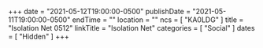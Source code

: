 +++
date = "2021-05-12T19:00:00-0500"
publishDate = "2021-05-11T19:00:00-0500"
endTime = ""
location = ""
ncs = [ "KA0LDG" ]
title = "Isolation Net 0512"
linkTitle = "Isolation Net"
categories = [ "Social" ]
dates = [ "Hidden" ]
+++
